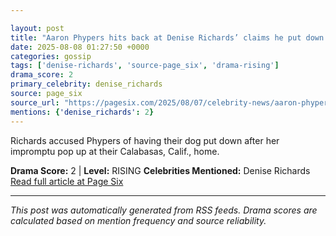 ```yaml
---

layout: post
title: "Aaron Phypers hits back at Denise Richards’ claims he put down their dog without permission"""
date: 2025-08-08 01:27:50 +0000
categories: gossip
tags: ['denise-richards', 'source-page_six', 'drama-rising']
drama_score: 2
primary_celebrity: denise_richards
source: page_six
source_url: "https://pagesix.com/2025/08/07/celebrity-news/aaron-phypers-hits-back-at-denise-richards-claims-he-put-down-their-dog-without-permission/"""
mentions: {'denise_richards': 2}
---
```


Richards accused Phypers of having their dog put down after her impromptu pop up at their Calabasas, Calif., home.

**Drama Score:** 2 | **Level:** RISING **Celebrities Mentioned:** Denise Richards [Read full article at Page Six](https://pagesix.com/2025/08/07/celebrity-news/aaron-phypers-hits-back-at-denise-richards-claims-he-put-down-their-dog-without-permission/)

---

*This post was automatically generated from RSS feeds. Drama scores are calculated based on mention frequency and source reliability.*